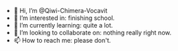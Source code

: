 - 👋 Hi, I’m @Qiwi-Chimera-Vocavit
- 👀 I’m interested in: finishing school.
- 🌱 I’m currently learning: quite a lot.
- 💞️ I’m looking to collaborate on: nothing really right now.
- 📫 How to reach me: please don't.

<!---
Qiwi-Chimera-Vocavit/Qiwi-Chimera-Vocavit is a ✨ special ✨ repository because its `README.md` (this file) appears on your GitHub profile.
You can click the Preview link to take a look at your changes.
--->
